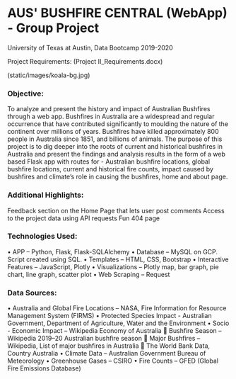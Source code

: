 # AUS' BUSHFIRE CENTRAL (WebApp) - Group Project
University of Texas at Austin, Data Bootcamp 2019-2020

Project Requirements: (Project II_Requirements.docx)

(static/images/koala-bg.jpg)

### Objective: 

To analyze and present the history and impact of Australian Bushfires through a web app.
Bushfires in Australia are a widespread and regular occurrence that have contributed significantly to moulding the nature of the continent over millions of years. Bushfires have killed approximately 800 people in Australia since 1851, and billions of animals. The purpose of this project is to dig deeper into the roots of current and historical bushfires in Australia and present the findings and analysis results in the form of a web based Flask app with routes for -  Australian bushfire locations, global bushfire locations, current and historical fire counts, impact caused by bushfires and climate’s role in causing the bushfires, home and about page.

### Additional Highlights:

Feedback section on the Home Page that lets user post comments
Access to the project data using API requests 
Fun 404 page 

### Technologies Used:

•	APP – Python, Flask, Flask-SQLAlchemy
•	Database – MySQL on GCP. Script created using SQL.
•	Templates – HTML, CSS, Bootstrap
•	Interactive Features – JavaScript, Plotly
•	Visualizations – Plotly map, bar graph, pie chart, line graph, scatter plot
•	Web Scraping – Request 

### Data Sources:

•	Australia and Global Fire Locations – NASA, Fire Information for Resource Management System (FIRMS)
•	Protected Species Impact - Australian Government, Department of Agriculture, Water and the Environment
•	Socio - Economic Impact – Wikipedia Economy of Australia
	Bushfire Season – Wikipedia 2019–20 Australian bushfire season
	Major Bushfires – Wikipedia, List of major bushfires in Australia
	The World Bank Data, Country Australia
•	Climate Data – Australian Government Bureau of Meteorology
•	Greenhouse Gases – CSIRO 
•	Fire Counts – GFED (Global Fire Emissions Database)

